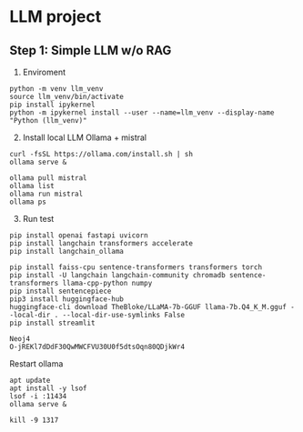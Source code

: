 # LLM project

## Step 1: Simple LLM w/o RAG
1. Enviroment
```
python -m venv llm_venv
source llm_venv/bin/activate
pip install ipykernel
python -m ipykernel install --user --name=llm_venv --display-name "Python (llm_venv)"
```
2. Install local LLM Ollama + mistral
```
curl -fsSL https://ollama.com/install.sh | sh
ollama serve &
```

```
ollama pull mistral
ollama list
ollama run mistral
ollama ps
```
3. Run test
```
pip install openai fastapi uvicorn
pip install langchain transformers accelerate
pip install langchain_ollama
```



```
pip install faiss-cpu sentence-transformers transformers torch
pip install -U langchain langchain-community chromadb sentence-transformers llama-cpp-python numpy
pip install sentencepiece
pip3 install huggingface-hub
huggingface-cli download TheBloke/LLaMA-7b-GGUF llama-7b.Q4_K_M.gguf --local-dir . --local-dir-use-symlinks False
pip install streamlit

Neoj4
O-jREKl7dDdF30QwMWCFVU30U0f5dtsOqn80QDjkWr4

```
Restart ollama
```
apt update
apt install -y lsof
lsof -i :11434
ollama serve &

kill -9 1317
